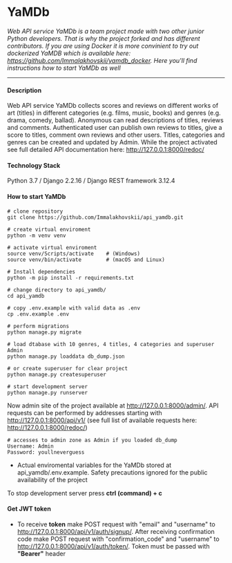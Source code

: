 # YaMDb #
*Web API service YaMDb is a team project made with two other junior Python developers. That is why the project forked and has different contributors. If you are using Docker it is more convinient to try out dockerized YaMDB which is available here: https://github.com/Immalakhovskii/yamdb_docker. Here you'll find instructions how to start YaMDb as well*

---
#### Description ####
Web API service YaMDb collects scores and reviews on different works of art (titles) in different categories (e.g. films, music, books) and genres (e.g. drama, comedy, ballad). Anonymous can read descriptions of titles, reviews and comments. Authenticated user can publish own reviews to titles, give a score to titles, comment own reviews and other users. Titles, categories and genres can be created and updated by Admin. While the project activated see full detailed API documentation here: http://127.0.0.1:8000/redoc/ 

#### Technology Stack ####
Python 3.7 / Django 2.2.16 / Django REST framework 3.12.4

#### How to start YaMDb ####
```
# clone repository
git clone https://github.com/Immalakhovskii/api_yamdb.git 

# create virtual enviroment
python -m venv venv

# activate virtual enviroment 
source venv/Scripts/activate    # (Windows) 
source venv/bin/activate        # (macOS and Linux)

# Install dependencies
python -m pip install -r requirements.txt

# change directory to api_yamdb/ 
cd api_yamdb

# copy .env.example with valid data as .env
cp .env.example .env

# perform migrations
python manage.py migrate

# load dtabase with 10 genres, 4 titles, 4 categories and superuser Admin
python manage.py loaddata db_dump.json

# or create superuser for clear project
python manage.py createsuperuser   

# start development server
python manage.py runserver
```
Now admin site of the project available at http://127.0.0.1:8000/admin/. API requests can be performed by addresses starting with http://127.0.0.1:8000/api/v1/ (see full list of available requests here: http://127.0.0.1:8000/redoc/)
```
# accesses to admin zone as Admin if you loaded db_dump
Username: Admin
Password: youllneverguess
``` 

- Actual enviromental variables for the YaMDb stored at api_yamdb/.env.example. Safety precautions ignored for the public availability of the project

To stop development server press **ctrl (command) + c**

#### Get JWT token ####
- To receive **token** make POST request with "email" and "username" to http://127.0.0.1:8000/api/v1/auth/signup/. After receiving confirmation code make POST request with "confirmation_code" and "username" to http://127.0.0.1:8000/api/v1/auth/token/. Token must be passed with **"Bearer"** header

